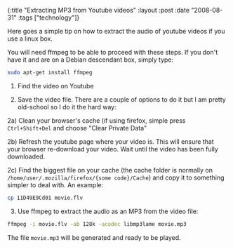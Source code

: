 {:title  "Extracting MP3 from Youtube videos"
 :layout :post
 :date   "2008-08-31"
 :tags   ["technology"]}
 
 Here goes a simple tip on how to extract the audio of youtube videos if you use a linux box.

You will need ffmpeg to be able to proceed with these steps. If you don't have it and are on a Debian descendant box, simply type:

```bash
sudo apt-get install ffmpeg
```

1) Find the video on Youtube

2) Save the video file. There are a couple of options to do it but I am pretty old-school so I do it the hard way:

2a) Clean your browser's cache (if using firefox, simple press `Ctrl+Shift+Del` and choose "Clear Private Data"

2b) Refresh the youtube page where your video is. This will ensure that your browser re-download your video. Wait until the video has been fully downloaded.

2c) Find the biggest file on your cache (the cache folder is normally on `/home/user/.mozilla/firefox/{some code}/Cache`) and copy it to something simpler to deal with. An example:

```bash
cp 11D49E9Cd01 movie.flv
```

3) Use ffmpeg to extract the audio as an MP3 from the video file:

```bash
ffmpeg -i movie.flv -ab 128k -acodec libmp3lame movie.mp3
```

The file `movie.mp3` will be generated and ready to be played.
